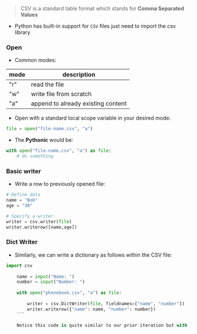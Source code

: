 > CSV is a standard table format which stands for **Comma Separated Values** 

- Python has built-in support for `CSV` files just need to import the csv library

### Open

- Common modes:

| mode | description                        |
| ---- | ---------------------------------- |
| "r"  | read the file                      |
| "w"  | write file from scratch            |
| "a"  | append to already existing content |

- Open with a standard local scope variable in your desired mode:
```python
file = open("file-name.csv", "a")
```

- The **Pythonic** would be:
```python
with open("file-name.csv", "a") as file:
	# do something
```

### Basic writer

- Write a row to previously opened file:
```python
# Define data
name = "Bob"
age = "30"

# Specify a writer
writer = csv.writer(file)
writer.writerow([name,age])
```


### Dict Writer

- Similarly, we can write a dictionary as follows within the CSV file:
    
```python
import csv
    
    name = input("Name: ")
    number = input("Number: ")
    
    with open("phonebook.csv", "a") as file:
    
        writer = csv.DictWriter(file, fieldnames=["name", "number"])
        writer.writerow({"name": name, "number": number})
    ```
    
    Notice this code is quite similar to our prior iteration but with `csv.DictWriter` instead.



